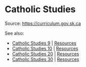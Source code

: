 # Catholic Studies

Source: <https://curriculum.gov.sk.ca>

See also:

* [Catholic Studies 9](https://www.edonline.sk.ca/webapps/moe-curriculum-BBLEARN/CurriculumHome?id=412) | [Resources](https://www.edonline.sk.ca/webapps/moe-curriculum-BBLEARN/FullResourceList?id=412)
* [Catholic Studies 10](https://www.edonline.sk.ca/webapps/moe-curriculum-BBLEARN/CurriculumHome?id=413) | [Resources](https://www.edonline.sk.ca/webapps/moe-curriculum-BBLEARN/FullResourceList?id=413)
* [Catholic Studies 20](https://www.edonline.sk.ca/webapps/moe-curriculum-BBLEARN/CurriculumHome?id=414) | [Resources](https://www.edonline.sk.ca/webapps/moe-curriculum-BBLEARN/FullResourceList?id=414)
* [Catholic Studies 30](https://www.edonline.sk.ca/webapps/moe-curriculum-BBLEARN/CurriculumHome?id=415) | [Resources](https://www.edonline.sk.ca/webapps/moe-curriculum-BBLEARN/FullResourceList?id=415)
